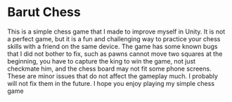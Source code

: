 # Barut Chess
 This is a simple chess game that I made to improve myself in Unity. It is not a perfect game, but it is a fun and challenging way to practice your chess skills with a friend on the same device. The game has some known bugs that I did not bother to fix, such as pawns cannot move two squares at the beginning, you have to capture the king to win the game, not just checkmate him, and the chess board may not fit some phone screens. These are minor issues that do not affect the gameplay much. I probably will not fix them in the future. I hope you enjoy playing my simple chess game
